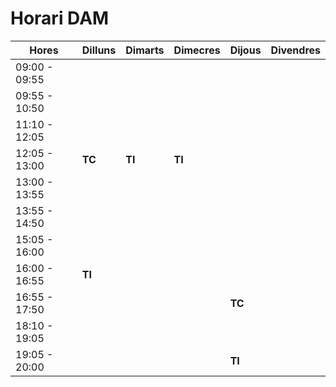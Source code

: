 # Horari DAM

| **Hores**       | **Dilluns** | **Dimarts** | **Dimecres** | **Dijous** | **Divendres** |
|-----------------|-------------|-------------|--------------|------------|---------------|
| 09:00 - 09:55   |             |             |              |            |               |
| 09:55 - 10:50   |             |             |              |            |               |
| 11:10 - 12:05   |     |             |              |            |               |
| 12:05 - 13:00   | **TC**      | **TI**      | **TI**       |            |               |
| 13:00 - 13:55   |             |             |              |      |               |
| 13:55 - 14:50   |             |             |              |     |               |
| 15:05 - 16:00   |             |             |              |            |               |
| 16:00 - 16:55   |   **TI**          |             |              |            |               |
| 16:55 - 17:50   |             |             |              |   **TC**         |               |
| 18:10 - 19:05   |             |             |              |            |               |
| 19:05 - 20:00   |             |             |              |     **TI**       |               |
